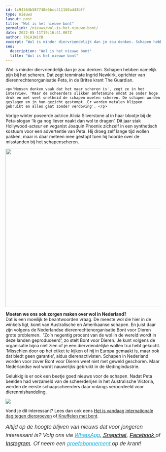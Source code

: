 ```yaml
---
id: 1c94364b587748e6bcc411150ad43bff
type: nieuws
layout: post
title: "Wol is het nieuwe bont"
permalink: /nieuws/wol-is-het-nieuwe-bont/
date: 2022-05-11T19:16:41.067Z
author: 7biA1WiYB
excerpt: "Wol is minder diervriendelijk dan je zou denken. Schapen hebben namelijk pijn bij het scheren. Dat zegt tenminste Ingrid Newkirk, oprichter van dierenrechtenorganisatie Peta, in de Britse krant The Guardian.   "
seo:
  description: "Wol is het nieuwe bont"
  title: "Wol is het nieuwe bont"
---
```

Wol is minder diervriendelijk dan je zou denken. Schapen hebben namelijk pijn bij het scheren. Dat zegt tenminste Ingrid Newkirk, oprichter van dierenrechtenorganisatie Peta, in de Britse krant The Guardian.   

    <p>'Mensen denken vaak dat het maar scheren is', zegt ze in het interview. 'Maar de scheerders slikken amfetamine omdat ze onder hoge druk en met veel snelheid de schapen moeten scheren. De schapen worden geslagen en in hun gezicht gestompt. Er worden metalen klippen gebruikt en alles gaat zonder verdoving'. </p>
<p>Vorige winter poseerde actrice Alicia Silverstone al in haar blootje bij de Peta-slogan ‘Ik ga nog liever naakt dan wol te dragen’. Dit jaar stak Hollywood-acteur en veganist Joaquin Phoenix zichzelf in een synthetisch kostuum voor een advertentie van Peta. Hij droeg zelf lange tijd wollen pakken, maar is daar meteen mee gestopt toen hij hoorde over de misstanden bij het schapenscheren. </p>
<p><div class="media media-element-container media-default"><div id="file-419207" class="file file-image file-image-jpeg">

        
  
  <div class="content">
    <img height="513" width="676" style="font-size: 13.008px;" class="media-element file-default" data-delta="1" src="https://7dagen.netlify.app/sites/default/files/cfadb268-a1d2-11e7-8730-03706854e749_web_scale_0.1632653_0.1632653__.jpg" alt="">  </div>

  
</div>
</div>
<p><strong>Moeten we ons ook zorgen maken over wol in Nederland?</strong><br>Dat is een moeilijk te beantwoorden vraag. De meeste wol die hier in de winkels ligt, komt van Australische en Amerikaanse schapen. En juist daar zijn volgens de Nederlandse dierenrechtenorganisatie Bont voor Dieren grote problemen.  'Zo’n negentig procent van de wol in de wereld wordt in deze landen geproduceerd', zo stelt Bont voor Dieren. Je kunt volgens de organisatie bijna niet zien of je een diervriendelijke wollen trui hebt gekocht. 'Misschien door op het etiket te kijken of hij in Europa gemaakt is, maar ook dat biedt geen garantie', aldus dierenactivisten. Schapen in Nederland worden voor zover Bont voor Dieren weet niet met geweld geschoren. Maar Nederlandse wol wordt nauwelijks gebruikt in de kledingindustrie.</p>
<p>Gelukkig is er ook een beetje goed nieuws voor de schapen. Nadat Peta beelden had verzameld van de scheerderijen in het Australische Victoria, werden de eerste schaapscheerders daar onlangs veroordeeld voor dierenmishandeling. </p>
<div class="kader">
<p><img class="kaderafbeelding" src="https://7dagen.netlify.app/sites/default/files/ff.png"></p>
<p>Vond je dit interessant? Lees dan ook eens <a href="https://7dagen.netlify.app/nieuws/het-vandaag-internationale-dag-tegen-dierproeven">Het is vandaag internationale dag tegen dierproeven</a> of<a href="https://7dagen.netlify.app/lifestyle/fenna-17-van-hoefwijzer-over-het-succes-van-paardentubers" target="_blank"> </a><a href="https://7dagen.netlify.app/archief/knuffelen-met-bont">Knuffelen met bont</a>.</p>
<p><em style="box-sizing: inherit; color: rgb(51, 51, 51); font-family: &quot;PT Sans&quot;, sans-serif; font-size: 18px; line-height: 27px;">Altijd op de hoogte blijven van nieuws dat voor jongeren interessant is? Volg ons via </em><em style="box-sizing: inherit; color: rgb(34, 179, 224); transition: color 0.3s ease; font-family: &quot;PT Sans&quot;, sans-serif; font-size: 18px; line-height: 27px;"><a href="https://7dagen.netlify.app/whatsapp" style="box-sizing: inherit; color: rgb(34, 179, 224); transition: color 0.3s ease; font-family: &quot;PT Sans&quot;, sans-serif; font-size: 18px; line-height: 27px;">WhatsApp</a></em><em style="box-sizing: inherit; color: rgb(51, 51, 51); font-family: &quot;PT Sans&quot;, sans-serif; font-size: 18px; line-height: 27px;">,</em><em style="box-sizing: inherit; color: rgb(34, 179, 224); transition: color 0.3s ease; font-family: &quot;PT Sans&quot;, sans-serif; font-size: 18px; line-height: 27px;"><a href="https://7dagen.netlify.app/whatsapp" style="box-sizing: inherit; color: rgb(34, 179, 224); transition: color 0.3s ease; font-family: &quot;PT Sans&quot;, sans-serif; font-size: 18px; line-height: 27px;"> </a></em><em style="box-sizing: inherit; color: rgb(51, 51, 51); font-family: &quot;PT Sans&quot;, sans-serif; font-size: 18px; line-height: 27px;"><a href="https://www.snapchat.com/add/sevendaysnl">Snapchat</a>, <a href="https://www.facebook.com/7Daysnl?ref=bookmarks">Facebook </a>of <a href="https://instagram.com/7DAysnl/">Instagram</a>. Of </em><em style="box-sizing: inherit; color: rgb(51, 51, 51); font-family: &quot;PT Sans&quot;, sans-serif; font-size: 18px; line-height: 27px;">neem een </em><a href="https://abonneren.sevendays.nl/abonneren/abonnementen/ae/artikel" style="box-sizing: inherit; color: rgb(34, 179, 224); transition: color 0.3s ease; font-family: &quot;PT Sans&quot;, sans-serif; font-size: 18px; line-height: 27px;"><em style="box-sizing: inherit;">proefabonnement </em></a><em style="box-sizing: inherit; color: rgb(51, 51, 51); font-family: &quot;PT Sans&quot;, sans-serif; font-size: 18px; line-height: 27px;">op de krant!</em></p>
</div>
  
